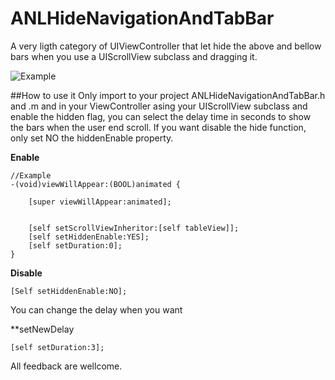 ANLHideNavigationAndTabBar
==========================

A very ligth category of UIViewController that let hide the above and bellow bars when you use a UIScrollView subclass and dragging it.

![Example](http://ruralnerd.com/files/demoHideBars.gif)

##How to use it
Only import to your project ANLHideNavigationAndTabBar.h and .m and in your ViewController asing your UIScrollView subclass and enable the hidden flag, you can select the delay time in seconds to show the bars when the user end scroll. If you want disable the hide function, only set NO the hiddenEnable property.

**Enable**

	//Example
	-(void)viewWillAppear:(BOOL)animated {

    	[super viewWillAppear:animated];
    
    
    	[self setScrollViewInheritor:[self tableView]];
    	[self setHiddenEnable:YES];
    	[self setDuration:0];
	}

**Disable**

	[Self setHiddenEnable:NO];

You can change the delay when you want

**setNewDelay

	[self setDuration:3];

All feedback are wellcome.
